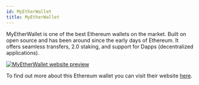 ```yaml
---
id: MyEtherWallet
title: MyEtherWallet
---
```


MyEtherWallet is one of the best Ethereum wallets on the market. Built on open source and has been around since the early days of Ethereum. It offers seamless transfers, 2.0 staking, and support for Dapps (decentralized applications).

[<img alt="MyEtherWallet website preview" src="/img/MyEtherWallet.png" />](https://www.myetherwallet.com/)

To find out more about this Ethereum wallet you can visit their website [here](https://www.myetherwallet.com/).
